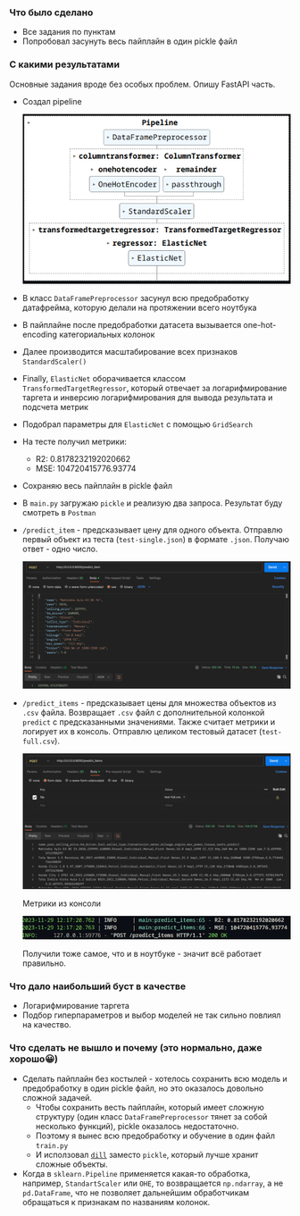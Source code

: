 ### Что было сделано

- Все задания по пунктам
- Попробовал засунуть весь пайплайн в один pickle файл

### С какими результатами

Основные задания вроде без особых проблем. Опишу FastAPI часть.

- Создал pipeline

  ![Alt text](image.png)

- В класс `DataFramePreprocessor` засунул всю предобработку датафрейма, которую делали на протяжении всего ноутбука
- В пайплайне после предобработки датасета вызывается one-hot-encoding категориальных колонок
- Далее производится масштабирование всех признаков `StandardScaler()`
- Finally, `ElasticNet` оборачивается классом `TransformedTargetRegressor`, который отвечает за логарифмирование таргета и инверсию логарифмирования для вывода результата и подсчета метрик
- Подобрал параметры для `ElasticNet` с помощью `GridSearch`
- На тесте получил метрики:
  - R2: 0.8178232192020662
  - MSE: 104720415776.93774
- Сохраняю весь пайплайн в pickle файл
- В `main.py` загружаю `pickle` и реализую два запроса. Результат буду смотреть в `Postman`
- `/predict_item` - предсказывает цену для одного объекта. Отправлю первый объект из теста (`test-single.json`) в формате `.json`. Получаю ответ - одно число.

  ![Alt text](image-1.png)

- `/predict_items` - предсказывает цены для множества объектов из `.csv` файла. Возвращает `.csv` файл с дополнительной колонкой `predict` с предсказанными значениями. Также считает метрики и логирует их в консоль. Отправлю целиком тестовый датасет (`test-full.csv`).

  ![Alt text](image-2.png)

  Метрики из консоли

  ![Alt text](image-3.png)

  Получили тоже самое, что и в ноутбуке - значит всё работает правильно.

### Что дало наибольший буст в качестве

- Логарифмирование таргета
- Подбор гиперпараметров и выбор моделей не так сильно повлиял на качество.

### Что сделать не вышло и почему (это нормально, даже хорошо😀)

- Сделать пайплайн без костылей - хотелось сохранить всю модель и предобработку в один pickle файл, но это оказалось довольно сложной задачей.
  - Чтобы сохранить весть пайплайн, который имеет сложную структуру (один класс `DataFramePreprocessor` тянет за собой несколько функций), pickle оказалось недостаточно.
  - Поэтому я вынес всю предобработку и обучение в один файл `train.py`
  - И исползовал [`dill`](https://proglib.io/p/kak-hranit-obekty-python-so-slozhnoy-strukturoy-moduli-pickle-i-dill-2020-04-30) заместо `pickle`, который лучше хранит сложные объекты.
- Когда в `sklearn.Pipeline` применяется какая-то обработка, например, `StandartScaler` или `OHE`, то возвращается `np.ndarray`, а не `pd.DataFrame`, что не позволяет дальнейшим обработчикам обращаться к признакам по названиям колонок.
